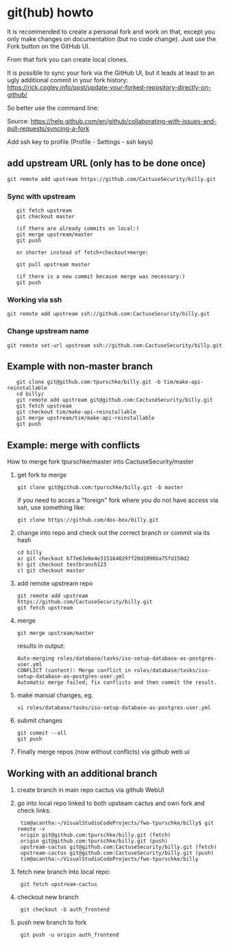 # git(hub) howto

It is recommended to create a personal fork and work on that, except you only make changes on documentation (but no code change). Just use the Fork button on the GitHub UI.

From that fork you can create local clones.

It is possible to sync your fork via the GitHub UI, but it leads at least to an ugly additional commit in your fork history: <https://rick.cogley.info/post/update-your-forked-repository-directly-on-github/>

So better use the command line:

Source: <https://help.github.com/en/github/collaborating-with-issues-and-pull-requests/syncing-a-fork>

Add ssh key to profile (Profile - Settings - ssh keys)

## add upstream URL (only has to be done once)

    git remote add upstream https://github.com/CactuseSecurity/billy.git

### Sync with upstream

       git fetch upstream
       git checkout master

       (if there are already commits on local:)
       git merge upstream/master
       git push

       or shorter instead of fetch+checkout+merge:

       git pull upstream master

       (if there is a new commit because merge was necessary:)
       git push

### Working via ssh

    git remote add upstream ssh://github.com:CactuseSecurity/billy.git

### Change upstream name
    git remote set-url upstream ssh://github.com:CactuseSecurity/billy.git

## Example with non-master branch

       git clone git@github.com:tpurschke/billy.git -b tim/make-api-reinstallable
       cd billy/
       git remote add upstream git@github.com:CactuseSecurity/billy.git
       git fetch upstream
       git checkout tim/make-api-reinstallable
       git merge upstream/tim/make-api-reinstallable
       git push

## Example: merge with conflicts

How to merge fork tpurschke/master into CactuseSecurity/master

1. get fork to merge

       git clone git@github.com:tpurschke/billy.git -b master

   if you need to acces a "foreign" fork where you do not have access via ssh, use something like:

       git clone https://github.com/dos-box/billy.git

2. change into repo and check out the correct branch or commit via its hash

       cd billy
       a) git checkout b77e63e6e4e315164029ff20d2096ba75fd150d2
       b) git checkout testbranch123
       c) git checkout master

3. add remote upstream repo

       git remote add upstream https://github.com/CactuseSecurity/billy.git
       git fetch upstream

4. merge

       git merge upstream/master

    results in output:

       Auto-merging roles/database/tasks/iso-setup-database-as-postgres-user.yml
       CONFLICT (content): Merge conflict in roles/database/tasks/iso-setup-database-as-postgres-user.yml
       Automatic merge failed; fix conflicts and then commit the result.

5. make manual changes, eg.

       vi roles/database/tasks/iso-setup-database-as-postgres-user.yml

6. submit changes

       git commit --all
       git push

7. Finally merge repos (now without conflicts) via github web ui

## Working with an additional branch
1. create branch in main repo cactus via github WebUI
2. go into local repo linked to both upsteam cactus and own fork and check links:

        tim@acantha:~/VisualStudioCodeProjects/fwo-tpurschke/billy$ git remote -v
        origin git@github.com:tpurschke/billy.git (fetch)
        origin git@github.com:tpurschke/billy.git (push)
        upstream-cactus git@github.com:CactuseSecurity/billy.git (fetch)
        upstream-cactus git@github.com:CactuseSecurity/billy.git (push)
        tim@acantha:~/VisualStudioCodeProjects/fwo-tpurschke/billy

3. fetch new branch into local repo:

        git fetch upstream-cactus

4. checkout new branch

        git checkout -b auth_frontend

5. push new branch to fork

        git push -u origin auth_frontend
